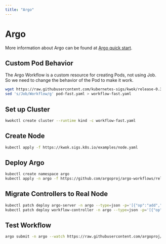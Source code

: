 ```yaml
---
title: "Argo"
---
```


# Argo

More information about Argo can be found at [Argo quick start].

## Custom Pod Behavior

The Argo Workflow is a custom resource for creating Pods, not using Job.
So we need to change the behavior of the Pod to make it work.

``` bash
wget https://raw.githubusercontent.com/kubernetes-sigs/kwok/release-0.3/stages/pod-fast.yaml
sed 's/Job/Workflow/g' pod-fast.yaml > workflow-fast.yaml
```

## Set up Cluster

``` bash
kwokctl create cluster --runtime kind -c workflow-fast.yaml
```

## Create Node

``` bash
kubectl apply -f https://kwok.sigs.k8s.io/examples/node.yaml
```

## Deploy Argo

``` bash
kubectl create namespace argo
kubectl apply -n argo -f https://github.com/argoproj/argo-workflows/releases/download/v3.4.8/install.yaml
```

## Migrate Controllers to Real Node

``` bash
kubectl patch deploy argo-server -n argo --type=json -p='[{"op":"add","path":"/spec/template/spec/nodeName","value":"kwok-kwok-control-plane"}]'
kubectl patch deploy workflow-controller -n argo --type=json -p='[{"op":"add","path":"/spec/template/spec/nodeName","value":"kwok-kwok-control-plane"}]'
```

## Test Workflow

``` bash
argo submit -n argo --watch https://raw.githubusercontent.com/argoproj/argo-workflows/master/examples/hello-world.yaml
```

[Argo quick start]: https://argoproj.github.io/argo-workflows/quick-start/
